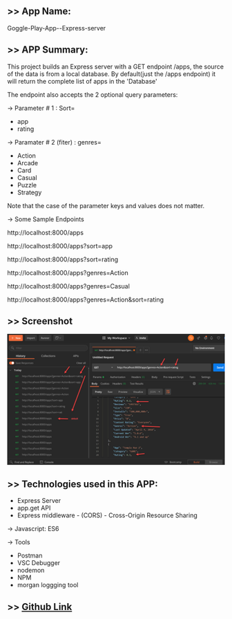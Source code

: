 ## >> App Name:

Goggle-Play-App--Express-server

## >> APP Summary:

This project builds an Express server with a GET endpoint /apps, the source of the data is from a local database. By default(just the /apps endpoint) it will return the complete list of apps in the 'Database' 

The endpoint also accepts the  2 optional query parameters:

-> Parameter # 1 : Sort=
* app
* rating

-> Paramater # 2 (fiter) : genres=
* Action
* Arcade
* Card
* Casual
* Puzzle
* Strategy

Note that the case of the parameter keys and values does not matter.

-> Some Sample Endpoints

http://localhost:8000/apps

http://localhost:8000/apps?sort=app	

http://localhost:8000/apps?sort=rating

http://localhost:8000/apps?genres=Action

http://localhost:8000/apps?genres=Casual

http://localhost:8000/apps?genres=Action&sort=rating

## >> Screenshot 
![main page](images/main.jpg)


## >> Technologies used in this APP:
* Express Server
* app.get API
* Express middleware - (CORS) - Cross-Origin Resource Sharing 

-> Javascript: ES6

-> Tools
* Postman
* VSC Debugger
* nodemon 
* NPM
* morgan loggging tool

## >> [Github Link](https://github.com/davetam88/Noteful-App--React-Assignment)
